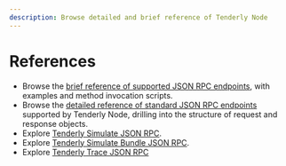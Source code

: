 ```yaml
---
description: Browse detailed and brief reference of Tenderly Node
---
```


# References

* Browse the [brief reference of supported JSON RPC endpoints](brief-json-rpc.md), with examples and method invocation scripts.
* Browse the [detailed reference of standard JSON RPC endpoints](detailed-json-rpc.md) supported by Tenderly Node, drilling into the structure of request and response objects.
* Explore [Tenderly Simulate JSON RPC](simulate-json-rpc.md).
* Explore [Tenderly Simulate Bundle JSON RPC](simulate-bundle-json-rpc.md).
* Explore [Tenderly Trace JSON RPC](trace-json-rpc.md)
